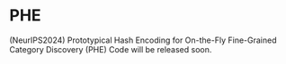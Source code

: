 # PHE
(NeurIPS2024) Prototypical Hash Encoding for On-the-Fly Fine-Grained Category Discovery (PHE)
Code will be released soon.
